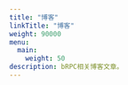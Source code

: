 ```yaml
---
title: "博客"
linkTitle: "博客"
weight: 90000
menu:
  main:
    weight: 50
description: bRPC相关博客文章。
---
```


